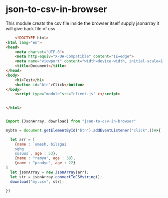 # json-to-csv-in-browser

This module creats the csv file inside the browser itself 
supply jsonarray it will give back file of csv

```html
    <!DOCTYPE html>
<html lang="en">
<head>
    <meta charset="UTF-8">
    <meta http-equiv="X-UA-Compatible" content="IE=edge">
    <meta name="viewport" content="width=device-width, initial-scale=1.0">
    <title>Document</title>
</head>
<body>
    <h1>Test</h1>
    <button id="btn">Click</button>
</body>
    <script type="module"src="client.js" ></script>

    
</html>

```

```javascript

import {JsonArray, download} from "json-to-csv-in-browser"

mybtn = document.getElementById("btn").addEventListener("click",()=>{

  let arr = [
    {name : `umesh, bilsgai
    sghg 
    susuus`, age : 53},
    {name : "ramya", age : 38},
    {name : "pradyu", age : 22}
]
  let jsonArray = new JsonArray(arr);
  let str = jsonArray.convertToCSVstring();
  download("my.csv", str);

})

```